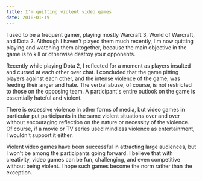 ```yaml
---
title: I'm quitting violent video games
date: 2018-01-19
---
```


I used to be a frequent gamer, playing mostly Warcraft 3, World of Warcraft, and Dota 2. Although I haven't played them much recently, I'm now quitting playing and watching them altogether, because the main objective in the game is to kill or otherwise destroy your opponents.

Recently while playing Dota 2, I reflected for a moment as players insulted and cursed at each other over chat. I concluded that the game pitting players against each other, and the intense violence of the game, was feeding their anger and hate. The verbal abuse, of course, is not restricted to those on the opposing team. A participant's entire outlook on the game is essentially hateful and violent.

There is excessive violence in other forms of media, but video games in particular put participants in the same violent situations over and over without encouraging reflection on the nature or necessity of the violence. Of course, if a movie or TV series used mindless violence as entertainment, I wouldn't support it either.

Violent video games have been successful in attracting large audiences, but I won't be among the participants going forward. I believe that with creativity, video games can be fun, challenging, and even competitive without being violent. I hope such games become the norm rather than the exception.
